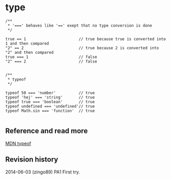 type
==============================



```
/**
 * '===' behaves like '==' exept that no type conversion is done 
 */

true == 1 						// true because true is converted into 1 and then compared
"2" == 2 						// true because 2 is converted into "2" and then compared
true === 1 						// false
"2" === 2 						// false


/**
 * typeof
 */

typeof 50 === 'number' 			// true
typeof 'hej' === 'string'		// true 
typeof true === 'boolean'		// true
typeof undefined === 'undefined'// true
typeof Math.sin === 'function' 	// true


```



Reference and read more
------------------------------

[MDN typeof](https://developer.mozilla.org/en-US/docs/Web/JavaScript/Reference/Operators/typeof)



Revision history
------------------------------

2014-06-03 (zingo89) PA1 First try.

